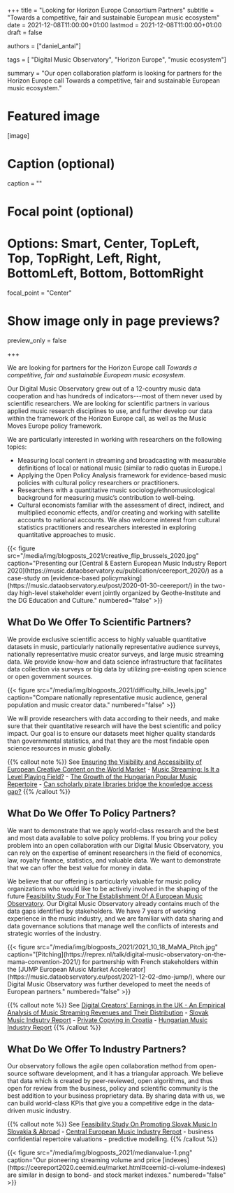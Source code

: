 +++
title = "Looking for Horizon Europe Consortium Partners"
subtitle = "Towards a competitive, fair and sustainable European music ecosystem"
date = 2021-12-08T11:00:00+01:00
lastmod = 2021-12-08T11:00:00+01:00
draft = false

authors = ["daniel_antal"]

tags = [ "Digital Music Observatory", "Horizon Europe", "music ecosystem"]

summary = "Our open collaboration platform is looking for partners for the Horizon Europe call Towards a competitive, fair and sustainable European music ecosystem."

# Featured image
[image]
  # Caption (optional)
  caption = ""

  # Focal point (optional)
  # Options: Smart, Center, TopLeft, Top, TopRight, Left, Right, BottomLeft, Bottom, BottomRight
  focal_point = "Center"

  # Show image only in page previews?
  preview_only = false

+++

We are looking for partners for the Horizon Europe call *Towards a competitive, fair and sustainable European music ecosystem*.

Our Digital Music Observatory grew out of a 12-country music data cooperation and has hundreds of indicators---most of them never used by scientific researchers.  We are looking for scientific partners in various applied music research disciplines to use, and further develop our data within the framework of the Horizon Europe call, as well as the Music Moves Europe policy framework.

We are particularly interested in working with researchers on the following topics:
- Measuring local content in streaming and broadcasting with measurable definitions of local or national music (similar to radio quotas in Europe.)
- Applying the Open Policy Analysis framework for evidence-based music policies with cultural policy researchers or practitioners.
- Researchers with a quantitative music sociology/ethnomusicological background for measuring music’s contribution to well-being.
- Cultural economists familiar with the assessment of direct, indirect, and multiplied economic effects, and/or creating and working with satellite accounts to national accounts.
We also welcome interest from cultural statistics practitioners and researchers interested in exploring quantitative approaches to music. 

<td style="text-align: center;">{{< figure src="/media/img/blogposts_2021/creative_flip_brussels_2020.jpg" caption="Presenting our [Central & Eastern European Music Industry Report 2020](https://music.dataobservatory.eu/publication/ceereport_2020/) as a case-study on [evidence-based policymaking](https://music.dataobservatory.eu/post/2020-01-30-ceereport/) in the two-day high-level stakeholder event jointly organized by Geothe-Institute and the DG Education and Culture." numbered="false" >}}</td>

## What Do We Offer To Scientific Partners?

We provide exclusive scientific access to highly valuable quantitative datasets in music, particularly nationally representative audience surveys, nationally representative music creator surveys, and large music streaming data. We provide know-how and data science infrastructure that facilitates data collection via surveys or big data by utilizing pre-existing open science or open government sources.

<td style="text-align: center;">{{< figure src="/media/img/blogposts_2021/difficulty_bills_levels.jpg" caption="Compare nationally representative music audience, general population and music creator data." numbered="false" >}}</td>

We will provide researchers with data according to their needs, and make sure that their quantitative research will have the best scientific and policy impact. Our goal is to ensure our datasets meet higher quality standards than governmental statistics, and that they are the most findable open science resources in music globally.

{{% callout note %}}
See [Ensuring the Visibility and Accessibility of European Creative Content on the World Market](https://music.dataobservatory.eu/publication/european_visibilitiy_2021/) - [Music Streaming: Is It a Level Playing Field?](https://music.dataobservatory.eu/publication/music_level_playing_field_2021/) - [The Growth of the Hungarian Popular Music Repertoire](https://music.dataobservatory.eu/publication/made_in_hungary/) - [Can scholarly pirate libraries bridge the knowledge access gap?](https://reprex.nl/publication/scholarly_pirate_libraries_2020/) {{% /callout %}}

## What Do We Offer To Policy Partners?

We want to demonstrate that we apply world-class research and the best and most data available to solve policy problems. If you bring your policy problem into an open collaboration with our Digital Music Observatory, you can rely on the expertise of eminent researchers in the field of economics, law, royalty finance, statistics, and valuable data. We want to demonstrate that we can offer the best value for money in data. 

We believe that our offering is particularly valuable for music policy organizations who would like to be actively involved in the shaping of the future [Feasibility Study For The Establishment Of A European Music Observatory](https://music.dataobservatory.eu/post/2020-11-16-european-music-observatory-feasibility/). Our Digital Music Observatory already contains much of the data gaps identified by stakeholders.  We have 7 years of working experience in the music industry, and we are familiar with data sharing and data governance solutions that manage well the conflicts of interests and strategic worries of the industry.

<td style="text-align: center;">{{< figure src="/media/img/blogposts_2021/2021_10_18_MaMA_Pitch.jpg" caption="[Pitching](https://reprex.nl/talk/digital-music-observatory-on-the-mama-convention-2021/) for partnership with French stakeholders within the [JUMP European Music Market Accelerator](https://music.dataobservatory.eu/post/2021-12-02-dmo-jump/), where our Digital Music Observatory was further developed to meet the needs of European partners." numbered="false" >}} </td>

{{% callout note %}} See [Digital Creators' Earnings in the UK - An Empirical Analysis of Music Streaming Revenues and Their Distribution](https://music.dataobservatory.eu/publication/mce_empirical_streaming_2021/) - [Slovak Music Indsutry Report](https://music.dataobservatory.eu/publication/slovak_music_industry_2019/) - [Private Copying in Croatia](https://music.dataobservatory.eu/publication/private_copying_croatia_2019/) - [Hungarian Music Industry Report](https://music.dataobservatory.eu/post/2015-04-27-proart_report_15/)
{{% /callout %}}


## What Do We Offer To Industry Partners?

Our observatory follows the agile open collaboration method from open-source software development, and it has a triangular approach.  We believe that data which is created by peer-reviewed, open algorithms, and thus open for review from the business, policy and scientific community is the best addition to your business proprietary data.  By sharing data with us, we can build world-class KPIs that give you a competitive edge in the data-driven music industry.

{{% callout note %}} See [Feasibility Study On Promoting Slovak Music In Slovakia & Abroad](https://music.dataobservatory.eu/publication/listen_local_2020/) - [Central European Music Industry Rerpot](https://music.dataobservatory.eu/publication/ceereport_2020/) - business confidential repertoire valuations - predictive modelling.
{{% /callout %}}

<td style="text-align: center;">{{< figure src="/media/img/blogposts_2021/medianvalue-1.png" caption="Our pioneering streaming volume and price [indexes](https://ceereport2020.ceemid.eu/market.html#ceemid-ci-volume-indexes) are similar in design to bond- and stock market indexes." numbered="false" >}}</td>
